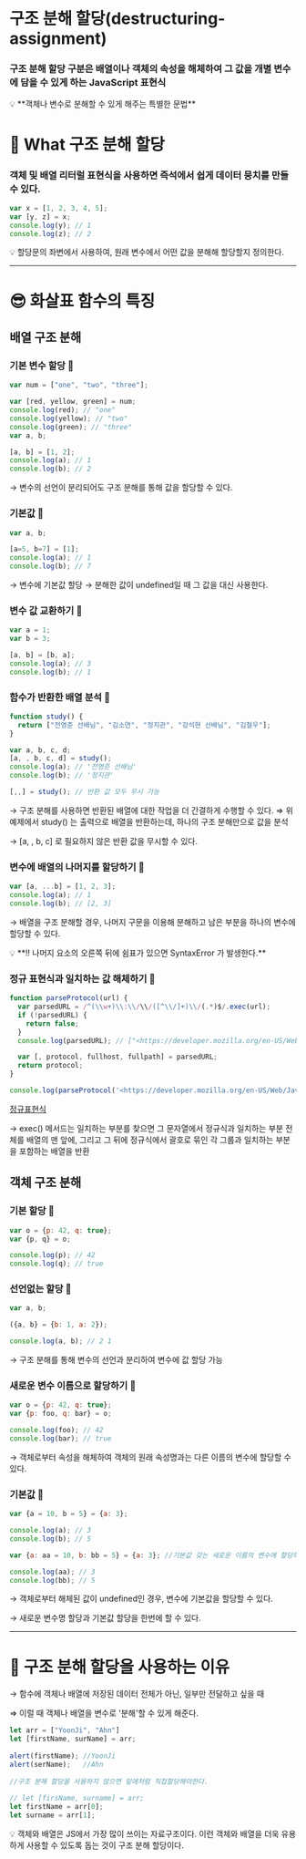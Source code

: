 # 구조 분해 할당(destructuring-assignment)

### 구조 분해 할당 구분은 배열이나 객체의 속성을 해체하여 그 값을 개별 변수에 담을 수 있게 하는 JavaScript 표현식

<aside> 💡 **객체나 변수로 분해할 수 있게 해주는  특별한 문법**

</aside>

# 🤔 What 구조 분해 할당

### 객체 및 배열 리터럴 표현식을 사용하면 즉석에서 쉽게 데이터 뭉치를 만들 수 있다.

```jsx
var x = [1, 2, 3, 4, 5];
var [y, z] = x;
console.log(y); // 1
console.log(z); // 2
```

<aside> 💡 할당문의 좌변에서 사용하여, 원래 변수에서 어떤 값을 분해해 할당할지 정의한다.

</aside>

------

# 😎 화살표 함수의 특징

## 배열 구조 분해

### 기본 변수 할당 📃

```jsx
var num = ["one", "two", "three"];

var [red, yellow, green] = num;
console.log(red); // "one"
console.log(yellow); // "two"
console.log(green); // "three"
var a, b;

[a, b] = [1, 2];
console.log(a); // 1
console.log(b); // 2
```

→ 변수의 선언이 분리되어도 구조 분해를 통해 값을 할당할 수 있다.

### 기본값 📃

```jsx
var a, b;

[a=5, b=7] = [1];
console.log(a); // 1
console.log(b); // 7
```

→ 변수에 기본값 할당 → 분해한 값이 undefined일 때 그 값을 대신 사용한다.

### 변수 값 교환하기 📃

```jsx
var a = 1;
var b = 3;

[a, b] = [b, a];
console.log(a); // 3
console.log(b); // 1
```

### 함수가 반환한 배열 분석 📃

```jsx
function study() {
  return ["전영준 선배님", "김소연", "정지관", "강석현 선배님", "김철우"];
}

var a, b, c, d;
[a, , b, c, d] = study();
console.log(a); // '전영준 선배님'
console.log(b); // '정지관'

[,,] = study(); // 반환 값 모두 무시 가능
```

→ 구조 분해를 사용하면 반환된 배열에 대한 작업을 더 간결하게 수행할 수 있다.  ⇒ 위 예제에서 study() 는 출력으로 배열을 반환하는데, 하나의 구조 분해만으로 값을 분석

→ [a, , b, c] 로 필요하지 않은 반환 값을 무시할 수 있다.

### 변수에 배열의 나머지를 할당하기 📃

```jsx
var [a, ...b] = [1, 2, 3];
console.log(a); // 1
console.log(b); // [2, 3]
```

→ 배열을 구조 분해할 경우, 나머지 구문을 이용해 분해하고 남은 부분을 하나의 변수에 할당할 수 있다.

<aside> 💡 **!! 나머지 요소의 오른쪽 뒤에 쉼표가 있으면 SyntaxError 가 발생한다.**

</aside>

### 정규 표현식과 일치하는 값 해체하기 📃

```jsx
function parseProtocol(url) {
  var parsedURL = /^(\\w+)\\:\\/\\/([^\\/]+)\\/(.*)$/.exec(url);
  if (!parsedURL) {
    return false;
  }
  console.log(parsedURL); // ["<https://developer.mozilla.org/en-US/Web/JavaScript>", "https", "developer.mozilla.org", "en-US/Web/JavaScript"]

  var [, protocol, fullhost, fullpath] = parsedURL;
  return protocol;
}

console.log(parseProtocol('<https://developer.mozilla.org/en-US/Web/JavaScript>')); // "https"
```

[정규표현식 ](https://www.notion.so/4fd42d6bb6f64ba3b3f49d0a43591998)

→ exec() 메서드는 일치하는 부분를 찾으면 그 문자열에서 정규식과 일치하는 부분 전체를 배열의 맨 앞에, 그리고 그 뒤에 정규식에서 괄호로 묶인 각 그룹과 일치하는 부분을 포함하는 배열을 반환

## 객체 구조 분해

### 기본 할당 📃

```jsx
var o = {p: 42, q: true};
var {p, q} = o;

console.log(p); // 42
console.log(q); // true
```

### 선언없는 할당 📃

```jsx
var a, b;

({a, b} = {b: 1, a: 2});

console.log(a, b); // 2 1
```

→ 구조 분해를 통해 변수의 선언과 분리하여 변수에 값 할당 가능

### 새로운 변수 이름으로 할당하기 📃

```jsx
var o = {p: 42, q: true};
var {p: foo, q: bar} = o;

console.log(foo); // 42
console.log(bar); // true
```

→ 객체로부터 속성을 해체하여 객체의 원래 속성명과는 다른 이름의 변수에 할당할 수 있다.

### 기본값 📃

```jsx
var {a = 10, b = 5} = {a: 3};

console.log(a); // 3
console.log(b); // 5

var {a: aa = 10, b: bb = 5} = {a: 3}; //기본값 갖는 새로운 이름의 변수에 할당하기

console.log(aa); // 3
console.log(bb); // 5 
```

→ 객체로부터 해체된 값이 undefined인 경우, 변수에 기본값을 할당할 수 있다.

→ 새로운 변수명 할당과 기본값 할당을 한번에 할 수 있다.

------

# 🤔 구조 분해 할당을 사용하는 이유

→ 함수에 객체나 배열에 저장된 데이터 전체가 아닌, 일부만 전달하고 싶을 때

⇒ 이럴 때 객체나 배열을 변수로 '분해'할 수 있게 해준다.

```jsx
let arr = ["YoonJi", "Ahn"]
let [firstName, surName] = arr;
 
alert(firstName); //YoonJi
alert(serName);   //Ahn
 
//구조 분해 할당을 사용하지 않으면 밑에처럼 직접할당해야한다.
 
// let [firsName, surname] = arr;
let firstName = arr[0];
let surname = arr[1];
```

<aside> 💡 객체와 배열은 JS에서 가장 많이 쓰이는 자료구조이다. 이런 객체와 배열을 더욱 유용하게 사용할 수 있도록 돕는 것이 구조 분해 할당이다.

</aside>